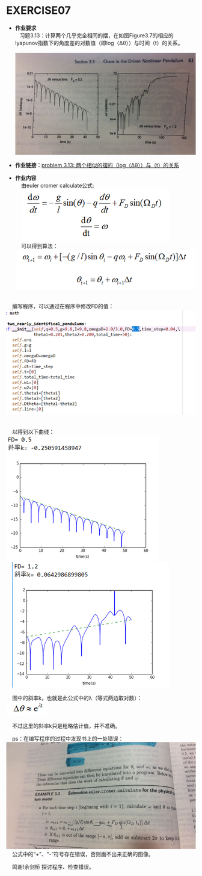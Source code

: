 EXERCISE07
=======

 - **作业要求**  
    习题3.13：计算两个几乎完全相同的摆，在如图Figure3.7的相应的lyapunov指数下的角度差的对数值（即log（Δθ））与时间（t）的关系。    
    ![figure3.7](https://github.com/Pu-ZH/compuationalphysics_N2014301020017/blob/master/EXERCISE07/homework07-9.jpg)    
       
 - **作业链接：**[problem 3.13: 两个相似的摆的（log（Δθ））与（t）的关系](https://github.com/Pu-ZH/compuationalphysics_N2014301020017/blob/master/EXERCISE07/homework07.py)   
      
       
 - **作业内容**    
     由euler cromer calculate公式:    
     ![1](https://github.com/Pu-ZH/compuationalphysics_N2014301020017/blob/master/EXERCISE07/homework07-8.png)    
     可以得到算法：   
     ![2](https://github.com/Pu-ZH/compuationalphysics_N2014301020017/blob/master/EXERCISE07/homework07-7.png)    
     
     编写程序，可以通过在程序中修改FD的值：     
     ![3](https://github.com/Pu-ZH/compuationalphysics_N2014301020017/blob/master/EXERCISE07/homework07-5.png)    
     
     以得到以下曲线：    
     ![4](https://github.com/Pu-ZH/compuationalphysics_N2014301020017/blob/master/EXERCISE07/homework07-1.png)    
     ![5](https://github.com/Pu-ZH/compuationalphysics_N2014301020017/blob/master/EXERCISE07/homework07-2.png)   
     
     图中的斜率k，也就是此公式中的λ（等式两边取对数）：    
     ![6](https://github.com/Pu-ZH/compuationalphysics_N2014301020017/blob/master/EXERCISE07/homework07-10.png)    
     
     不过这里的斜率k只是粗略估计值，并不准确。    
     
     ps：在编写程序的过程中发现书上的一处错误：    
     ![7](https://github.com/Pu-ZH/compuationalphysics_N2014301020017/blob/master/EXERCISE07/homework07-6.jpg)  
     公式中的“+”、“-”符号存在错误，否则画不出来正确的图像。     
     
     鸣谢!余剑桥 探讨程序、检查错误。
